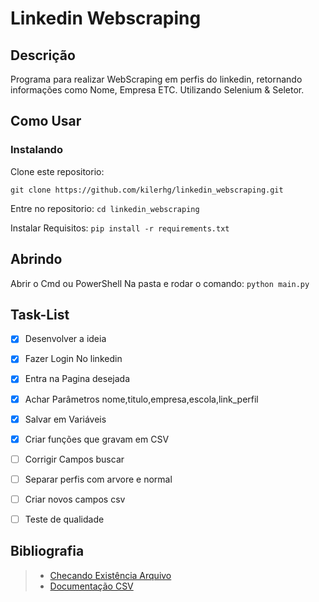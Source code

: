 # Linkedin Webscraping

## Descrição

Programa para realizar WebScraping em perfis do linkedin, retornando informações como Nome, Empresa ETC. Utilizando Selenium & Seletor.

## Como Usar

### Instalando
Clone este repositorio:

```git clone https://github.com/kilerhg/linkedin_webscraping.git```

Entre no repositorio:
```cd linkedin_webscraping```

Instalar Requisitos:
```pip install -r requirements.txt```

## Abrindo

Abrir o Cmd ou PowerShell Na pasta e rodar o comando: ```python main.py```

## Task-List

- [X] Desenvolver a ideia
- [X] Fazer Login No linkedin
- [X] Entra na Pagina desejada
- [X] Achar Parâmetros nome,titulo,empresa,escola,link_perfil
- [X] Salvar em Variáveis
- [X] Criar funções que gravam em CSV
- [ ] Corrigir Campos buscar
- [ ] Separar perfis com arvore e normal
- [ ] Criar novos campos csv
- [ ] Teste de qualidade


## Bibliografia

> * [Checando Existência Arquivo](https://linuxize.com/post/python-check-if-file-exists/)
> * [Documentação CSV](https://docs.python.org/3/library/csv.html)

